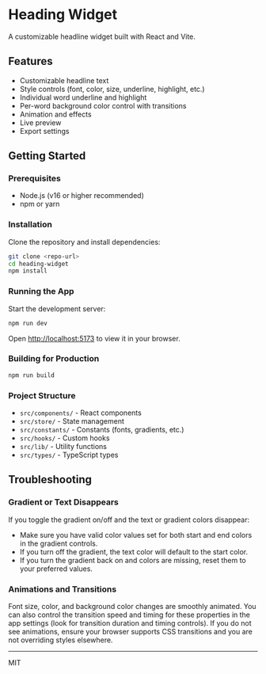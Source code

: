 
# Heading Widget

A customizable headline widget built with React and Vite.

## Features
- Customizable headline text
- Style controls (font, color, size, underline, highlight, etc.)
- Individual word underline and highlight
- Per-word background color control with transitions
- Animation and effects
- Live preview
- Export settings

## Getting Started

### Prerequisites
- Node.js (v16 or higher recommended)
- npm or yarn

### Installation

Clone the repository and install dependencies:

```bash
git clone <repo-url>
cd heading-widget
npm install
```

### Running the App

Start the development server:

```bash
npm run dev
```

Open [http://localhost:5173](http://localhost:5173) to view it in your browser.

### Building for Production

```bash
npm run build
```

### Project Structure
- `src/components/` - React components
- `src/store/` - State management
- `src/constants/` - Constants (fonts, gradients, etc.)
- `src/hooks/` - Custom hooks
- `src/lib/` - Utility functions
- `src/types/` - TypeScript types


## Troubleshooting

### Gradient or Text Disappears
If you toggle the gradient on/off and the text or gradient colors disappear:
- Make sure you have valid color values set for both start and end colors in the gradient controls.
- If you turn off the gradient, the text color will default to the start color.
- If you turn the gradient back on and colors are missing, reset them to your preferred values.


### Animations and Transitions
Font size, color, and background color changes are smoothly animated. You can also control the transition speed and timing for these properties in the app settings (look for transition duration and timing controls). If you do not see animations, ensure your browser supports CSS transitions and you are not overriding styles elsewhere.

---

MIT

